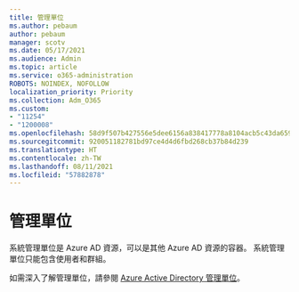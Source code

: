 ```yaml
---
title: 管理單位
ms.author: pebaum
author: pebaum
manager: scotv
ms.date: 05/17/2021
ms.audience: Admin
ms.topic: article
ms.service: o365-administration
ROBOTS: NOINDEX, NOFOLLOW
localization_priority: Priority
ms.collection: Adm_O365
ms.custom:
- "11254"
- "1200008"
ms.openlocfilehash: 58d9f507b427556e5dee6156a838417778a8104acb5c43da659749fb738bd6eb
ms.sourcegitcommit: 920051182781bd97ce4d4d6fbd268cb37b84d239
ms.translationtype: HT
ms.contentlocale: zh-TW
ms.lasthandoff: 08/11/2021
ms.locfileid: "57882878"
---
```

# <a name="administrative-units"></a>管理單位

系統管理單位是 Azure AD 資源，可以是其他 Azure AD 資源的容器。 系統管理單位只能包含使用者和群組。

如需深入了解管理單位，請參閱 [Azure Active Directory 管理單位](https://docs.microsoft.com/azure/active-directory/roles/administrative-units)。